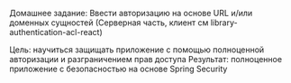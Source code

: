 Домашнее задание: Ввести авторизацию на основе URL и/или доменных сущностей
(Серверная часть, клиент см library-authentication-acl-react)

Цель: научиться защищать приложение с помощью полноценной авторизации и разграничением прав доступа Результат:
полноценное приложение с безопасностью на основе Spring Security
